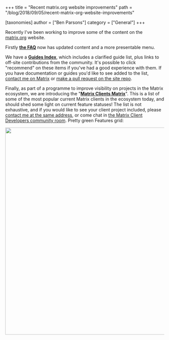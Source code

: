+++
title = "Recent matrix.org website improvements"
path = "/blog/2018/09/05/recent-matrix-org-website-improvements"

[taxonomies]
author = ["Ben Parsons"]
category = ["General"]
+++

Recently I've been working to improve some of the content on the <a href="http://matrix.org">matrix.org</a> website.

Firstly <strong><a href="/docs/guides/faq">the FAQ</a></strong> now has updated content and a more presentable menu.

We have a <strong><a href="/docs/guides/">Guides Index</a></strong>, which includes a clarified guide list, plus links to off-site contributions from the community. It's possible to click "recommend" on these items if you've had a good experience with them. If you have documentation or guides you'd like to see added to the list, <a href="https://matrix.to/#/@benpa:matrix.org">contact me on Matrix</a> or <a href="https://github.com/matrix-org/matrix.org">make a pull request on the site repo</a>.

Finally, as part of a programme to improve visibility on projects in the Matrix ecosystem, we are introducing the "<strong><a href="/docs/projects/clients-matrix">Matrix Clients Matrix</a></strong>". This is a list of some of the most popular current Matrix clients in the ecosystem today, and should shed some light on current feature statuses! The list is not exhaustive, and if you would like to see your client project included, please <a href="https://matrix.to/#/@benpa:matrix.org">contact me at the same address</a>, or come chat in <a href="https://matrix.to/#/#matrix-clients:lain.haus">the Matrix Client Developers community room</a>. Pretty green Features grid:

<a href="/blog/wp-content/uploads/2018/09/Screen-Shot-2018-09-05-at-16.11.06.png"><img class="alignnone size-large wp-image-3538" src="/blog/wp-content/uploads/2018/09/Screen-Shot-2018-09-05-at-16.11.06-1024x657.png" alt="" width="1024" height="657" /></a>
